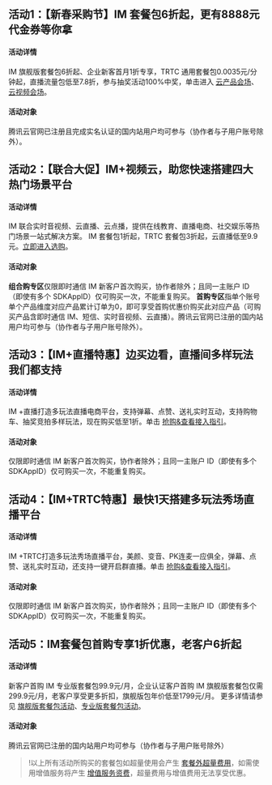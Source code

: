 ## 活动1：【新春采购节】IM 套餐包6折起，更有8888元代金券等你拿
#### 活动详情
IM 旗舰版套餐包6折起、企业新客首月1折专享，TRTC 通用套餐包0.0035元/分钟起，直播流量包低至7.8折，参与抽奖活动100%中奖，单击进入 [云产品会场](https://cloud.tencent.com/act/season/product#product-im)、[云视频会场](https://cloud.tencent.com/act/season/video)。
#### 活动对象
腾讯云官网已注册且完成实名认证的国内站用户均可参与（协作者与子用户账号除外）。

## 活动2：【联合大促】IM+视频云，助您快速搭建四大热门场景平台
#### 活动详情
IM 联合实时音视频、云直播、云点播，提供在线教育、直播电商、社交娱乐等热门场景一站式解决方案。
IM 套餐包1折起，TRTC 套餐包3折起，云直播低至9.9元。[立即进入选购](https://cloud.tencent.com/act/event/imone?from=13596)。
#### 活动对象
**组合购专区**仅限即时通信 IM 新客户首次购买，协作者除外；且同一主账户 ID（即使有多个 SDKAppID）仅可购买一次，不能重复购买。
**首购专区**指单个账号单个产品维度对应产品累计订单为0，即可享受首购优惠价购买此对应产品（可购买产品含即时通信 IM、短信、实时音视频、云直播）。腾讯云官网已注册的国内站用户均可参与（协作者与子用户账号除外）。

## 活动3：【IM+直播特惠】边买边看，直播间多样玩法我们都支持
#### 活动详情
IM +直播打造多玩法直播电商平台，支持弹幕、点赞、送礼实时互动，支持购物车、抽奖竞拍多样玩法，现在购买低至1折。单击 [抢购&查看接入指引](https://cloud.tencent.com/act/pro/imzb?from=13556)。
#### 活动对象
仅限即时通信 IM 新客户首次购买，协作者除外；且同一主账户 ID（即使有多个 SDKAppID）仅可购买一次，不能重复购买。

## 活动4：【IM+TRTC特惠】最快1天搭建多玩法秀场直播平台
#### 活动详情
IM +TRTC打造多玩法秀场直播平台，美颜、变音、PK连麦一应俱全，弹幕、点赞、送礼实时互动，还支持一键开启群直播。单击 [抢购&查看接入指引](https://cloud.tencent.com/act/pro/IMTRTC?from=13944)。
#### 活动对象
仅限即时通信 IM 新客户首次购买，协作者除外；且同一主账户 ID（即使有多个 SDKAppID）仅可购买一次，不能重复购买。

## 活动5：IM套餐包首购专享1折优惠，老客户6折起
#### 活动详情
新客户首购 IM 专业版套餐包99.9元/月，企业认证客户首购 IM 旗舰版套餐包仅需299.9元/月，老客户享受更多折扣，旗舰版包年价低至1799元/月。
更多详情请参见 [旗舰版套餐包活动](https://cloud.tencent.com/act/pro/qijian?from=12786)、[专业版套餐包活动](https://cloud.tencent.com/act/pro/imnew?from=12787)。
#### 活动对象
腾讯云官网已注册的国内站用户均可参与（协作者与子用户账号除外）

>!以上所有活动所购买的套餐包如超量使用会产生 [套餐外超量费用](https://cloud.tencent.com/document/product/269/11673#jc)，如需使用增值服务将产生 [增值服务资费](https://cloud.tencent.com/document/product/269/11673#zz)，超量费用与增值费用无法享受优惠。
